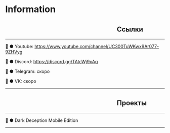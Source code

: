 # Information

## ㅤㅤㅤㅤㅤㅤㅤㅤㅤㅤㅤㅤㅤㅤㅤㅤㅤㅤ Ссылки 
---

📘 ● Youtube: https://www.youtube.com/channel/UC300TuWKwx9Ar077-9ZHVyg

📗 ● Discord: https://discord.gg/TAtcWj9xAq

📒 ● Telegram: скоро

📕 ● VK: скоро

---


## ㅤㅤㅤㅤㅤㅤㅤㅤㅤㅤㅤㅤㅤㅤㅤㅤㅤㅤ Проекты 
---

🔎 ● Dark Deception Mobile Edition

---
